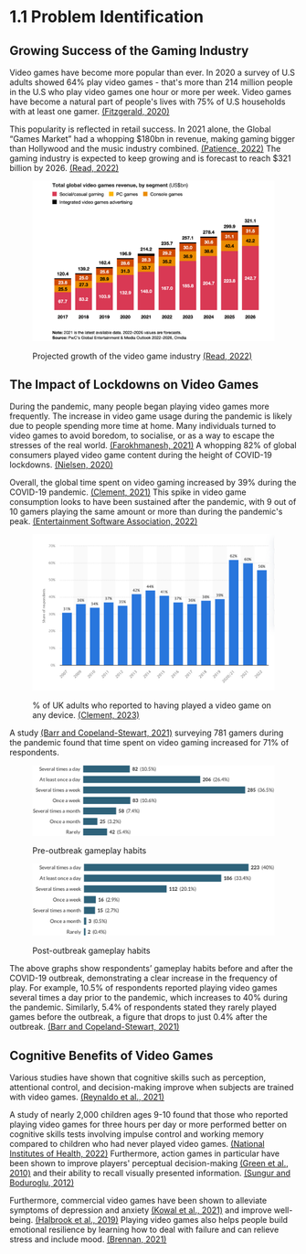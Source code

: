 # 1.1 Problem Identification

## Growing Success of the Gaming Industry

Video games have become more popular than ever. In 2020 a survey of U.S adults showed 64% play video games - that's more than 214 million people in the U.S who play video games one hour or more per week. Video games have become a natural part of people's lives with 75% of U.S households with at least one gamer.  [(Fitzgerald, 2020)](reference-list.md#problem-identification)

This popularity is reflected in retail success. In 2021 alone, the Global “Games Market” had a whopping $180bn in revenue, making gaming bigger than Hollywood and the music industry combined. [(Patience, 2022)](reference-list.md#problem-identification) The gaming industry is expected to keep growing and is forecast to reach $321 billion by 2026. [(Read, 2022)](reference-list.md#problem-identification)

<figure><img src="../.gitbook/assets/globalvideogamesrevenue.png" alt=""><figcaption><p>Projected growth of the video game industry <a href="reference-list.md#problem-identification">(Read, 2022)</a></p></figcaption></figure>

## The Impact of Lockdowns on Video Games

During the pandemic, many people began playing video games more frequently. The increase in video game usage during the pandemic is likely due to people spending more time at home. Many individuals turned to video games to avoid boredom, to socialise, or as a way to escape the stresses of the real world. [(Farokhmanesh, 2021)](reference-list.md#problem-identification) A whopping 82% of global consumers played video game content during the height of COVID-19 lockdowns. [(Nielsen, 2020)](reference-list.md#problem-identification)

Overall, the global time spent on video gaming increased by 39% during the COVID-19 pandemic. [(Clement, 2021)](reference-list.md#problem-identification) This spike in video game consumption looks to have been sustained after the pandemic, with 9 out of 10 gamers playing the same amount or more than during the pandemic's peak. [(Entertainment Software Association, 2022)](reference-list.md#problem-identification)&#x20;

<figure><img src="../.gitbook/assets/gamingpenetrationintheuk.png" alt=""><figcaption><p>% of UK adults who reported to having played a video game on any device. <a href="reference-list.md#problem-identification">(Clement, 2023)</a></p></figcaption></figure>

A study [(Barr and Copeland-Stewart, 2021)](reference-list.md#problem-identification) surveying 781 gamers during the pandemic found that time spent on video gaming increased for 71% of respondents.

<figure><img src="../.gitbook/assets/preoutbreakhabits.jpeg" alt=""><figcaption><p>Pre-outbreak gameplay habits</p></figcaption></figure>

<figure><img src="../.gitbook/assets/postoutbreakhabits.jpeg" alt=""><figcaption><p>Post-outbreak gameplay habits</p></figcaption></figure>

The above graphs show respondents’ gameplay habits before and after the COVID-19 outbreak, demonstrating a clear increase in the frequency of play. For example, 10.5% of respondents reported playing video games several times a day prior to the pandemic, which increases to 40% during the pandemic. Similarly, 5.4% of respondents stated they rarely played games before the outbreak, a figure that drops to just 0.4% after the outbreak. [(Barr and Copeland-Stewart, 2021)](reference-list.md#problem-identification)

## Cognitive Benefits of Video Games

Various studies have shown that cognitive skills such as perception, attentional control, and decision-making improve when subjects are trained with video games. [(Reynaldo et al., 2021)](reference-list.md#problem-identification)

A study of nearly 2,000 children ages 9-10 found that those who reported playing video games for three hours per day or more performed better on cognitive skills tests involving impulse control and working memory compared to children who had never played video games. [(National Institutes of Health, 2022)](reference-list.md#problem-identification) Furthermore, action games in particular have been shown to improve players' perceptual decision-making [(Green et al., 2010)](reference-list.md#problem-identification) and their ability to recall visually presented information. [(Sungur and Boduroglu, 2012)](reference-list.md#problem-identification)

Furthermore, commercial video games have been shown to alleviate symptoms of depression and anxiety [(Kowal et al., 2021)](reference-list.md#problem-identification) and improve well-being. [(Halbrook et al., 2019)](reference-list.md#problem-identification) Playing video games also helps people build emotional resilience by learning how to deal with failure and can relieve stress and include mood. [(Brennan, 2021)](reference-list.md#problem-identification)
